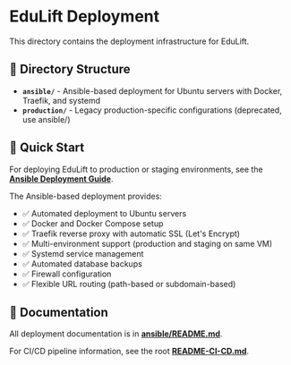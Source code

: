 # EduLift Deployment

This directory contains the deployment infrastructure for EduLift.

## 📂 Directory Structure

- **`ansible/`** - Ansible-based deployment for Ubuntu servers with Docker, Traefik, and systemd
- **`production/`** - Legacy production-specific configurations (deprecated, use ansible/)

## 🚀 Quick Start

For deploying EduLift to production or staging environments, see the **[Ansible Deployment Guide](./ansible/README.md)**.

The Ansible-based deployment provides:
- ✅ Automated deployment to Ubuntu servers
- ✅ Docker and Docker Compose setup
- ✅ Traefik reverse proxy with automatic SSL (Let's Encrypt)
- ✅ Multi-environment support (production and staging on same VM)
- ✅ Systemd service management
- ✅ Automated database backups
- ✅ Firewall configuration
- ✅ Flexible URL routing (path-based or subdomain-based)

## 📖 Documentation

All deployment documentation is in **[ansible/README.md](./ansible/README.md)**.

For CI/CD pipeline information, see the root **[README-CI-CD.md](../README-CI-CD.md)**.
